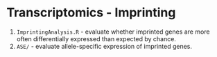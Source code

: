 # Transcriptomics - Imprinting
1. `ImprintingAnalysis.R` - evaluate whether imprinted genes are more often differentially expressed than expected by chance.
2. `ASE/` - evaluate allele-specific expression of imprinted genes.